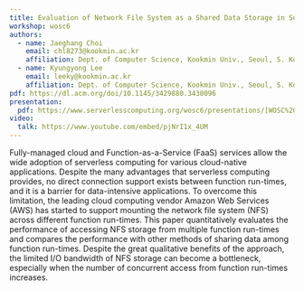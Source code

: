 ```yaml
---
title: Evaluation of Network File System as a Shared Data Storage in Serverless Computing
workshop: wosc6
authors:
  - name: Jaeghang Choi
    email: chl8273@kookmin.ac.kr
    affiliation: Dept. of Computer Science, Kookmin Univ., Seoul, S. Korea
  - name: Kyungyong Lee
    email: leeky@kookmin.ac.kr
    affiliation: Dept. of Computer Science, Kookmin Univ., Seoul, S. Korea
pdf: https://dl.acm.org/doi/10.1145/3429880.3430096
presentation:
  pdf: https://www.serverlesscomputing.org/wosc6/presentations/[WOSC%202020]%20Evaluation%20of%20Network%20File%20System%20as%20a%20Shared%20Data%20Storage%20in%20Serverless%20Computing.pdf
video:
  talk: https://www.youtube.com/embed/pjNrI1x_4UM
---
```


Fully-managed cloud and Function-as-a-Service (FaaS) services allow the wide adoption of serverless computing for various cloud-native applications. Despite the many advantages that serverless computing provides, no direct connection support exists between function run-times, and it is a barrier for data-intensive applications. To overcome this limitation, the leading cloud computing vendor Amazon Web Services (AWS) has started to support mounting the network file system (NFS) across different function run-times. This paper quantitatively evaluates the performance of accessing NFS storage from multiple function run-times and compares the performance with other methods of sharing data among function run-times. Despite the great qualitative benefits of the approach, the limited I/O bandwidth of NFS storage can become a bottleneck, especially when the number of concurrent access from function run-times increases.